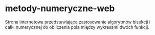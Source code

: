 # metody-numeryczne-web
Strona internetowa przedstawiająca zastosowanie algorytmów bisekcji i całki numerycznej do obliczenia pola między wykresami dwóch funkcji.
